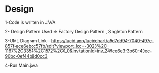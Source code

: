 # Design
1-Code is written in JAVA   

2- Design Pattern Used => Factory Design Pattern , Singleton Pattern

3-UML Diagram Link--  https://lucid.app/lucidchart/a9d7dd94-7040-497e-857f-ece6ebcc57fb/edit?viewport_loc=-3028%2C-1167%2C3354%2C1572%2C0_0&invitationId=inv_249ce6e3-3b60-40ec-90bc-0ef44b8d0cc3

4-Run Main.java 
